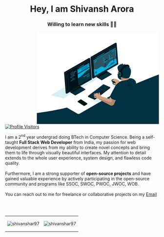<h1 align="center">Hey, I am Shivansh Arora</h1>
<h3 align="center">Willing to learn new skills 👩‍💻</h3>

<img align = "right" width =400 alt = "coding image " src = "https://github.com/ShivanshAr97/ShivanshAr97/blob/main/images/dev-working_rounded.gif">
<br>

[![Profile Visitors](https://komarev.com/ghpvc/?username=ShivanshAr97&label=Profile%20views&color=0e75b6&style=flat)](https://github.com/ShivanshAr97)

<!-- <p align = "left"> -->
I am a 2<sup>nd</sup> year undergrad doing BTech in Computer Science. Being a self-taught **Full Stack Web Developer** from India, my passion for web development derives from my ability to create novel concepts and bring them to life through visually beautiful interfaces. My attention to detail extends to the whole user experience, system design, and flawless code quality.<br><br>Furthermore, I am a strong supporter of **open-source projects** and have gained valuable experience by actively participating in the open-source community and programs like SSOC, SWOC, PWOC, JWOC, WOB.<br><br>
You can reach out to me for freelance or collaborative projects on my [Email](shivansh.arora973@gmail.com)
  
<br><br>


<table>
  <tr>
    <td valign="top">
<p align="left"> <img src="https://github-readme-stats.vercel.app/api?username=shivanshar97&show_icons=true&count_private=true" alt="shivanshar97" /></td>
    <td valign="top">
<p><img align="right" src="https://github-readme-streak-stats.herokuapp.com/?user=shivanshar97&" alt="shivanshar97" /></p></td>
</div>
  </tr>
</table>
